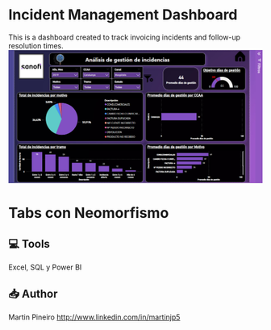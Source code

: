 # Incident Management Dashboard
This is a dashboard created to track invoicing incidents and follow-up resolution times.
![Imagen del proyecto](https://github.com/martinjp5/My-Portfolio/blob/main/Incident%20management%20dashboard.jpg)

# Tabs con Neomorfismo 

## 💻 Tools
Excel, SQL y Power BI 

## 📥 Author
Martin Pineiro
http://www.linkedin.com/in/martinjp5
